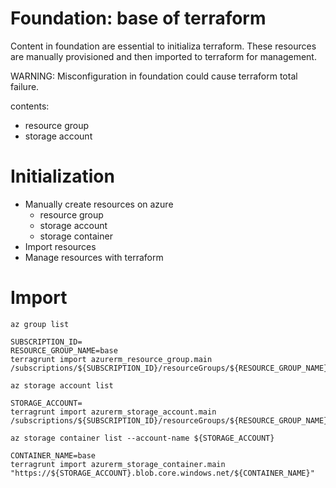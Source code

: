 Foundation: base of terraform
===

Content in foundation are essential to initializa terraform. These resources are manually provisioned and then imported to terraform for management.

WARNING: Misconfiguration in foundation could cause terraform total failure.

contents:
- resource group
- storage account

# Initialization

- Manually create resources on azure
  - resource group
  - storage account
  - storage container
- Import resources
- Manage resources with terraform

# Import

```
az group list

SUBSCRIPTION_ID=
RESOURCE_GROUP_NAME=base
terragrunt import azurerm_resource_group.main /subscriptions/${SUBSCRIPTION_ID}/resourceGroups/${RESOURCE_GROUP_NAME}

az storage account list

STORAGE_ACCOUNT=
terragrunt import azurerm_storage_account.main /subscriptions/${SUBSCRIPTION_ID}/resourceGroups/${RESOURCE_GROUP_NAME}/providers/Microsoft.Storage/storageAccounts/${STORAGE_ACCOUNT}

az storage container list --account-name ${STORAGE_ACCOUNT}

CONTAINER_NAME=base
terragrunt import azurerm_storage_container.main "https://${STORAGE_ACCOUNT}.blob.core.windows.net/${CONTAINER_NAME}"
```
